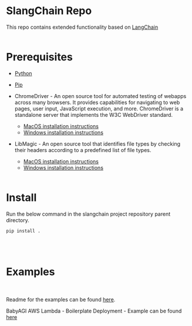 #  SlangChain Repo  
This repo contains extended functionality based on [LangChain](https://github.com/hwchase17/langchain)
<br><br>
# Prerequisites

- [Python](https://www.python.org/downloads/)

- [Pip](https://pip.pypa.io/en/stable/installation/)

- ChromeDriver - An open source tool for automated testing of webapps across many browsers. It provides capabilities for navigating to web pages, user input, JavaScript execution, and more.  ChromeDriver is a standalone server that implements the W3C WebDriver standard.
  - [MacOS installation instructions](https://til.simonwillison.net/saelenium/selenium-python-macos)
  - [Windows installation instructions](https://jonathansoma.com/lede/foundations-2018/classes/selenium/selenium-windows-install/)

- LibMagic - An open source tool that identifies file types by checking their headers according to a predefined list of file types.
  - [MacOS installation instructions](https://pypi.org/project/python-magic/#:~:text=python%2Dmagic%2Dbin-,OSX,-When%20using%20Homebrew)
  - [Windows installation instructions](https://pypi.org/project/python-magic/#:~:text=get%20install%20libmagic1-,Windows,-You%27ll%20need%20DLLs)
<br><br>
# Install  

Run the below command in the slangchain project repository parent directory.

```
pip install .
```
<br><br>

# Examples

<br>

Readme for the examples can be found [here](./docs/modules/README.md).

BabyAGI AWS Lambda - Boilerplate Deployment - Example can be found [here](./aws/examples/serverless-baby-agi)